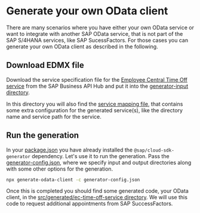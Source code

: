 # Generate your own OData client
There are many scenarios where you have either your own OData service or want to integrate with another SAP OData service, that is not part of the SAP S/4HANA services, like SAP SucessFactors. For those cases you can generate your own OData client as described in the following.

## Download EDMX file
Download the service specification file for the [Employee Central Time Off service](https://api.sap.com/api/ECTimeOff/overview) from the SAP Business API Hub and put it into the [generator-input directory](generator-input/).

In this directory you will also find the [service mapping file](generator-input/service-mapping.json), that contains some extra configuration for the generated service(s), like the directory name and service path for the service.

## Run the generation
In your [package.json](package.json) you have already installed the `@sap/cloud-sdk-generator` dependency. Let's use it to run the generation. Pass the [generator-config.json](generator-config.json), where we specify input and output directories along with some other options for the generation.
```sh
npx generate-odata-client -c generator-config.json
```
Once this is completed you should find some generated code, your OData client, in the [src/generated/ec-time-off-service directory](src/generated/ec-time-off-service). We will use this code to request additional appointments from SAP SuccessFactors.
